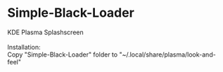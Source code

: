 # Simple-Black-Loader
KDE Plasma Splashscreen\
\
Installation:\
Copy "Simple-Black-Loader" folder to "~/.local/share/plasma/look-and-feel"
